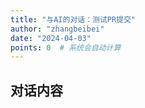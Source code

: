```yaml
---
title: "与AI的对话：测试PR提交"
author: "zhangbeibei"
date: "2024-04-03"
points: 0  # 系统会自动计算
---
```


## 对话内容

